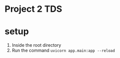# Project 2 TDS


# setup
1. Inside the root directory
2. Run the command `uvicorn app.main:app --reload`
